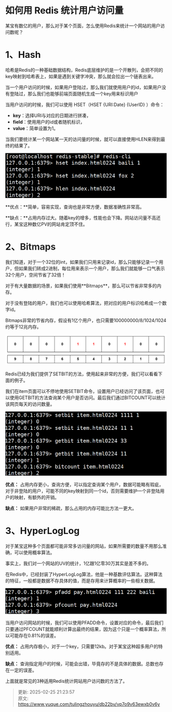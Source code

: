 # 如何用 Redis 统计用户访问量

某宝有数亿的用户，那么对于某个页面，怎么使用Redis来统计一个网站的用户访问数呢？

# 1、Hash
哈希是Redis的一种基础数据结构，Redis底层维护的是一个开散列，会把不同的key映射到哈希表上，如果是遇到关键字冲突，那么就会拉出一个链表出来。

当一个用户访问的时候，如果用户登陆过，那么我们就使用用户的id，如果用户没有登陆过，那么我们也能够前端页面随机生成一个key用来标识用户

当用户访问的时候，我们可以使用 HSET（HSET {URI:Date} {UserID} ）命令：

+ **key**：选择URI与对应的日期进行拼凑，
+ **field**：使用用户的id或者随机标识，
+ **value**：简单设置为1。

当我们要统计某一个网站某一天的访问量的时候，就可以直接使用HLEN来得到最终的结果了。

![1740406953767-135a33f2-688a-4bd0-a9b2-456c59657dc9.png](./img/jKYTBNluKBwYk-PU/1740406953767-135a33f2-688a-4bd0-a9b2-456c59657dc9-419039.png)

**优点：**简单，容易实现，查询也是非常方便，数据准确性非常高。

**缺点：**占用内存过大。随着key的增多，性能也会下降。网站访问量不高还行，某宝这种数亿PV的网站肯定顶不住。

# 2、**<font style="color:rgb(38, 38, 38);">Bitmaps</font>**
我们知道，对于一个32位的int，如果我们只用来记录id，那么只能够记录一个用户，但如果我们转成2进制，每位用来表示一个用户，那么我们就能够一口气表示32个用户，空间节省了32倍！

对于有大量数据的场景，如果我们使用**<font style="color:rgb(38, 38, 38);">Bitmaps</font>**，那么可以节省非常多的内存。

对于没有登陆的用户，我们也可以使用哈希算法，把对应的用户标识哈希成一个数字id。

Bitmaps非常的节省内存，假设有1亿个用户，也只需要100000000/8/1024/1024约等于12兆内存。

![1740404713245-09ba8470-305d-46a0-87c8-589faa5590cb.png](./img/jKYTBNluKBwYk-PU/1740404713245-09ba8470-305d-46a0-87c8-589faa5590cb-529283.png)

Redis已经为我们提供了SETBIT的方法，使用起来非常的方便，我们可以看看下面的例子。

我们在item页面可以不停地使用SETBIT命令，设置用户已经访问了该页面，也可以使用GETBIT的方法查询某个用户是否访问。最后我们通过BITCOUNT可以统计该网页每天的访问数量。

![1740407096389-b28306c5-4a76-4f73-a9ff-8d320cdafbdb.png](./img/jKYTBNluKBwYk-PU/1740407096389-b28306c5-4a76-4f73-a9ff-8d320cdafbdb-896672.png)

**优点：** 占用内存更小，查询方便，可以指定查询某个用户，数据可能略有瑕疵，对于非登陆的用户，可能不同的key映射到同一个id，否则需要维护一个非登陆用户的映射，有额外的开销。

**缺点：** 如果用户非常的稀疏，那么占用的内存可能比方法一更大。

# 3、HyperLogLog
对于某宝这种多个页面都可能非常多访问量的网站，如果所需要的数量不用那么准确，可以使用概率算法。

事实上，我们对一个网站的UV的统计，1亿跟1亿零30万其实是差不多的。

在Redis中，已经封装了HyperLogLog算法，他是一种基数评估算法。这种算法的特征，一般都是数据不存具体的值，而是存用来计算概率的一些相关数据。

![1740407187631-cd33ba35-5054-4812-b8bd-0ffd192a7a2e.png](./img/jKYTBNluKBwYk-PU/1740407187631-cd33ba35-5054-4812-b8bd-0ffd192a7a2e-111269.png)

当用户访问网站的时候，我们可以使用PFADD命令，设置对应的命令，最后我们只要通过PFCOUNT就能顺利计算出最终的结果，因为这个只是一个概率算法，所以可能存在0.81%的误差。

**优点：** 占用内存极小，对于一个key，只需要12kb。对于某宝这种超多用户的特别适用。

**缺点：** 查询指定用户的时候，可能会出错，毕竟存的不是具体的数据。总数也存在一定的误差。

上面就是常见的3种适用Redis统计网站用户访问数的方法了。



> 更新: 2025-02-25 21:23:57  
> 原文: <https://www.yuque.com/tulingzhouyu/db22bv/vp7o9v63ewxb0v6y>